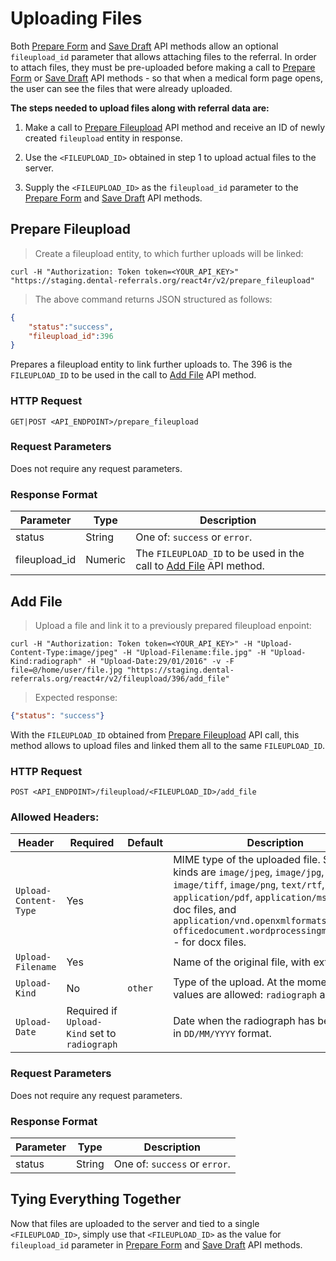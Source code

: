 # Uploading Files

Both [Prepare Form](#prepare-form) and [Save Draft](#save-draft) API methods allow an optional `fileupload_id` parameter that allows attaching files to the referral. In order to attach files, they must be pre-uploaded before making a call to [Prepare Form](#prepare-form) or [Save Draft](#save-draft) API methods - so that when a medical form page opens, the user can see the files that were already uploaded.

**The steps needed to upload files along with referral data are:**

1. Make a call to [Prepare Fileupload](#prepare-fileupload) API method and receive an ID of newly created `fileupload` entity in response.

2. Use the `<FILEUPLOAD_ID>` obtained in step 1 to upload actual files to the server.

3. Supply the `<FILEUPLOAD_ID>` as the `fileupload_id` parameter to the [Prepare Form](#prepare-form) and [Save Draft](#save-draft) API methods.

## Prepare Fileupload

> Create a fileupload entity, to which further uploads will be linked:

```shell
curl -H "Authorization: Token token=<YOUR_API_KEY>" "https://staging.dental-referrals.org/react4r/v2/prepare_fileupload"
```

> The above command returns JSON structured as follows:

```json
{
	"status":"success",
	"fileupload_id":396
}
```

Prepares a fileupload entity to link further uploads to. The 396 is the `FILEUPLOAD_ID` to be used in the call to [Add File](#add-file) API method.

### HTTP Request

`GET|POST <API_ENDPOINT>/prepare_fileupload`

### Request Parameters

Does not require any request parameters.

### Response Format

Parameter | Type | Description
--------- | ---- | ------------
status | String | One of: `success` or `error`.
fileupload_id | Numeric | The `FILEUPLOAD_ID` to be used in the call to [Add File](#add-file) API method.


## Add File

> Upload a file and link it to a previously prepared fileupload enpoint:

```shell
curl -H "Authorization: Token token=<YOUR_API_KEY>" -H "Upload-Content-Type:image/jpeg" -H "Upload-Filename:file.jpg" -H "Upload-Kind:radiograph" -H "Upload-Date:29/01/2016" -v -F file=@/home/user/file.jpg "https://staging.dental-referrals.org/react4r/v2/fileupload/396/add_file"
```

> Expected response:

```json
{"status": "success"}
```

With the `FILEUPLOAD_ID` obtained from [Prepare Fileupload](#prepare-fileupload) API call, this method allows to upload files and linked them all to the same `FILEUPLOAD_ID`.

### HTTP Request

`POST <API_ENDPOINT>/fileupload/<FILEUPLOAD_ID>/add_file`

### Allowed Headers:

Header | Required | Default | Description
------ | -------- | ------- | ------------
`Upload-Content-Type` | Yes | | MIME type of the uploaded file. Supported kinds are `image/jpeg`, `image/jpg`, `image/bmp`, `image/tiff`, `image/png`, `text/rtf`, `application/pdf`, `application/msword` - for doc files, and `application/vnd.openxmlformats-officedocument.wordprocessingml.document` - for docx files.
`Upload-Filename`| Yes | | Name of the original file, with extension.
`Upload-Kind` | No | `other` | Type of the upload. At the moment, only 2 values are allowed: `radiograph` and `other`.
`Upload-Date`| Required if `Upload-Kind` set to `radiograph` | | Date when the radiograph has been taken, in `DD/MM/YYYY` format.

### Request Parameters

Does not require any request parameters.

### Response Format

Parameter | Type | Description
--------- | ---- | ------------
status | String | One of: `success` or `error`.

## Tying Everything Together

Now that files are uploaded to the server and tied to a single `<FILEUPLOAD_ID>`, simply use that `<FILEUPLOAD_ID>` as the value for `fileupload_id` parameter in [Prepare Form](#prepare-form) and [Save Draft](#save-draft) API methods.

